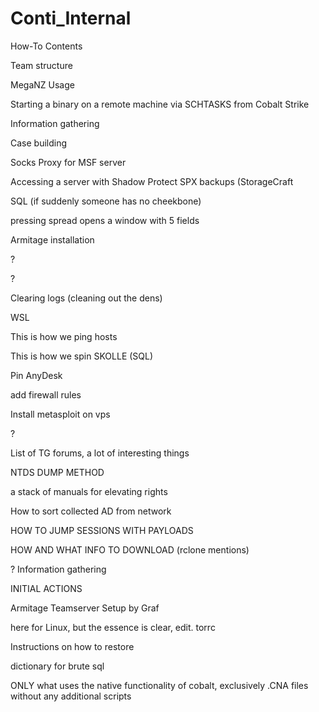 # Conti_Internal

How-To Contents

Team structure


MegaNZ Usage


Starting a binary on a remote machine via SCHTASKS from Cobalt Strike


Information gathering


Case building


Socks Proxy for MSF server


Accessing a server with Shadow Protect SPX backups (StorageCraft


SQL (if suddenly someone has no cheekbone)


pressing spread opens a window with 5 fields


Armitage installation


?


?


Clearing logs (cleaning out the dens)


WSL


This is how we ping hosts


This is how we spin SKOLLE (SQL)


Pin AnyDesk


add firewall rules


Install metasploit on vps


?


List of TG forums, a lot of interesting things


NTDS DUMP METHOD


a stack of manuals for elevating rights


How to sort collected AD from network


HOW TO JUMP SESSIONS WITH PAYLOADS


HOW AND WHAT INFO TO DOWNLOAD (rclone mentions)


? Information gathering


INITIAL ACTIONS


Armitage Teamserver Setup by Graf


here for Linux, but the essence is clear, edit. torrc


Instructions on how to restore <TorBrowser>
  
  
dictionary for brute sql
  
  
ONLY what uses the native functionality of cobalt, exclusively .CNA files without any additional scripts
